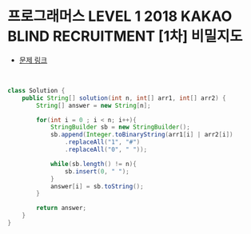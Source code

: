 # 프로그래머스 LEVEL 1 2018 KAKAO BLIND RECRUITMENT [1차] 비밀지도

- [문제 링크](https://programmers.co.kr/learn/courses/30/lessons/17681?language=java)

</br>

```java
class Solution {
    public String[] solution(int n, int[] arr1, int[] arr2) {
        String[] answer = new String[n];

        for(int i = 0 ; i < n; i++){
            StringBuilder sb = new StringBuilder();
            sb.append(Integer.toBinaryString(arr1[i] | arr2[i])
                .replaceAll("1", "#")
                .replaceAll("0", " "));

            while(sb.length() != n){
                sb.insert(0, " ");
            }
            answer[i] = sb.toString();
        }

        return answer;
    }
}
```
